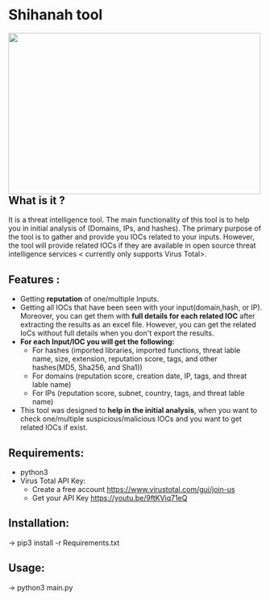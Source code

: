 # Shihanah tool

<p><img align="left" src="https://github.com/amalsannat/Shihanah/blob/main/Shihanah.gif" width="500" height="320" /><p>
<br/><br/><br/><br/>
<br/><br/><br/><br/>
<br/><br/><br/><br/>
<br/><br/>

## What is it ? 
It is a threat intelligence tool. The main functionality of this tool is to help you in initial analysis of (Domains, IPs, and hashes). 
The primary purpose of the tool is to gather and provide you IOCs related to your inputs. However, the tool will provide related IOCs if they are available in open source threat intelligence services < currently only supports Virus Total>.


## Features :

- Getting **reputation** of one/multiple Inputs. 
- Getting all IOCs that have been seen with your input(domain,hash, or IP). Moreover, you can get them with **full details for each related IOC** after extracting the results as an excel file.
However, you can get the related IoCs without full details when you don't export the results.
- **For each Input/IOC you will get the following:**
	- For hashes (imported libraries, imported functions, threat lable name, size, extension, reputation score, tags, and other hashes(MD5, Sha256, and Sha1)) 
	- For domains (reputation score, creation date, IP, tags, and threat lable name)
	- For IPs (reputation score, subnet, country, tags, and threat lable name) 
 - This tool was designed to **help in the initial analysis**, when you want to check one/multiple suspicious/malicious IOCs and you want to get related IOCs if exist.



## Requirements:

- python3 
- Virus Total API Key:
  - Create a free account https://www.virustotal.com/gui/join-us
  - Get your API Key https://youtu.be/9ftKViq71eQ


## Installation: 
 -> pip3 install -r Requirements.txt


## Usage: 
 -> python3 main.py
